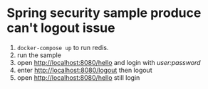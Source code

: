 # Spring security sample produce can't logout issue

1. `docker-compose up` to run redis.
2. run the sample
3. open <http://localhost:8080/hello> and login with *user:password*
4. enter <http://localhost:8080/logout> then logout
5. open <http://localhost:8080/hello> still login